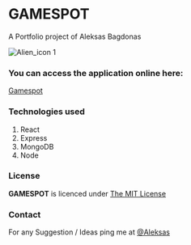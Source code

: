 # GAMESPOT
A Portfolio project of Aleksas Bagdonas

![Alien_icon 1](https://user-images.githubusercontent.com/58878092/215287040-9aa2ab7c-d96b-43ee-a84b-3b836506a537.png)


### You can access the application online here:
[Gamespot](https://game-spot.netlify.app/)

### Technologies used
1. React
2. Express
3. MongoDB
4. Node

### License
**GAMESPOT** is licenced under [The MIT License](https://opensource.org/licenses/MIT)

### Contact

For any Suggestion / Ideas ping me at [@Aleksas](https://www.linkedin.com/in/aleksas-bagdonas-2bb8a71b2/)
